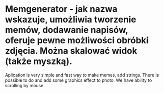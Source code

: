 # Memgenerator - jak nazwa wskazuje, umożliwia tworzenie memów, dodawanie napisów, oferuje pewne możliwości obróbki zdjęcia. Można skalować widok (także myszką).

Aplication is very simple and fast way to make memes, add strings. There is possible to do and add some graphics effect to photo. We have ability to scrolling by mouse.
